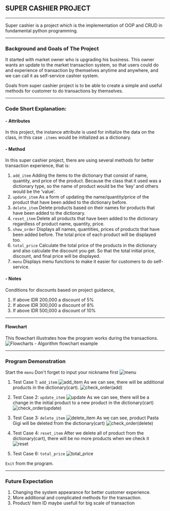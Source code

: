 ## **SUPER CASHIER PROJECT**
___
Super cashier is a project which is the implementation of OOP and CRUD in fundamental python programming. 
___
### **Background and Goals of The Project**
It started with market owner who is upgrading his business. This owner wants an update to the market transaction system, so that users could do and experience of transaction by themselves anytime and anywhere, and we can call it as self-service cashier system.

Goals from super cashier project is to be able to create a simple and useful methods for customer to do transactions by themselves.
___
### **Code Short Explanation:**
#### -  Attributes
In this project, the instance attribute is used for initialize the data on the class, in this case `.items` would be initialized as a dictionary.

#### -  Method
In this super cashier project, there are using several methods for better transaction experience, that is:
1. `add_item`
Adding the items to the dictionary that consist of name, quantity, and price of the product. Because the class that it used was a dictionary type, so the name of product would be the ‘key’ and others would be the ‘value’.
2. `update_item`
As a form of updating the name/quantity/price of the product that have been added to the dictionary before.
3. `delete_item`
Delete products based on their names for products that have been added to the dictionary.
4. `reset_item`
Delete all products that have been added to the dictionary regardless of product name, quantity, price.
5. `show_order`
Displays all names, quantities, prices of products that have been added before. The total price of each product will be displayed too.
6. `total_price`
Calculate the total price of the products in the dictionary and also calculate the discount you get. So that the total initial price, discount, and final price will be displayed.
7. `menu`
Displays menu functions to make it easier for customers to do self-service.

#### -  Notes
Conditions for discounts based on project guidance,
1. If above IDR 200,000 a discount of 5%
2. If above IDR 300,000 a discount of 8%
3. If above IDR 500,000 a discount of 10%
___
#### **Flowchart**
This flowchart illustrates how the program works during the transactions.
![Flowcharts - Algorithm flowchart example](https://user-images.githubusercontent.com/124851791/228711908-37a29a89-95c3-4750-a877-0cbd54ebd9ae.png)
___
### **Program Demonstration**
Start the `menu`
Don't forget to input your nickname first
![menu](https://user-images.githubusercontent.com/124851791/229718154-1e412c7d-3f4d-4146-9229-4657e0342734.png)

1. Test Case 1: `add_item`
![add_item](https://user-images.githubusercontent.com/124851791/229718244-bdc1a1ea-e33e-4f80-aa14-b9e9b25abe9f.png)
As we can see, there will be additional products in the dictionary(cart). 
![check_order(add)](https://user-images.githubusercontent.com/124851791/229718430-f740a7d3-6390-4f0c-b4c9-8978f885441e.png)

2. Test Case 2: `update_item`
![update](https://user-images.githubusercontent.com/124851791/229718722-4e464d45-e7d5-475a-81a6-4231dd2aabab.png)
As we can see, there will be a change in the initial product to a new product in the dictionary(cart)
![check_order(update)](https://user-images.githubusercontent.com/124851791/229718974-570ac83b-b320-40c9-96ee-941e48305831.png)

3. Test Case 3: `delete_item`
![delete_item](https://user-images.githubusercontent.com/124851791/229719019-181e353f-db48-419d-9116-322765621db8.png)
As we can see, product Pasta Gigi will be deleted from the dictionary(cart)
![check_order(delete)](https://user-images.githubusercontent.com/124851791/229719303-caa7b62e-21ec-4097-adf0-d1299404caed.png)

4. Test Case 4: `reset_item`
After we delete all of product from the dictionary(cart), there will be no more products when we check it
![reset](https://user-images.githubusercontent.com/124851791/229719364-8caec9d8-178e-4528-85b5-a1a92e3498d0.png)

5. Test Case 6: `total_price`
![total_price](https://user-images.githubusercontent.com/124851791/229719920-bc908843-40a9-4ad7-ad59-6c62ab41f790.png)

`Exit` from the program.

---
### **Future Expectation**
1. Changing the system appearance for better customer experience.
2. More additional and complicated methods for the transaction.
3. Product/ Item ID maybe usefull for big scale of transaction

